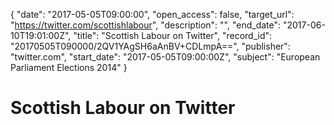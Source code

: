 {
  "date": "2017-05-05T09:00:00", 
  "open_access": false, 
  "target_url": "https://twitter.com/scottishlabour", 
  "description": "", 
  "end_date": "2017-06-10T19:01:00Z", 
  "title": "Scottish Labour on Twitter", 
  "record_id": "20170505T090000/2QV1YAgSH6aAnBV+CDLmpA==", 
  "publisher": "twitter.com", 
  "start_date": "2017-05-05T09:00:00Z", 
  "subject": "European Parliament Elections 2014"
}

# Scottish Labour on Twitter

